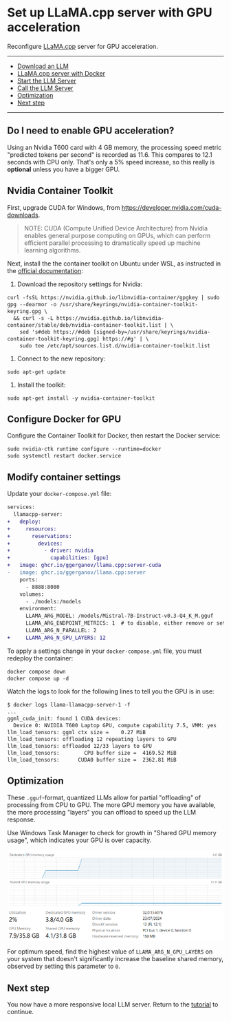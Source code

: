 # Set up LLaMA.cpp server with GPU acceleration

Reconfigure [LLaMA.cpp](https://lmstudio.ai/) server for GPU acceleration. 

---

- [Download an LLM](#download-an-llm)
- [LLaMA.cpp server with Docker](#llamacpp-server-with-docker)
- [Start the LLM Server](#start-the-llm-server)
- [Call the LLM Server](#call-the-llm-server)
- [Optimization](#optimization)
- [Next step](#next-step)

---

## Do I need to enable GPU acceleration?

Using an Nvidia T600 card with 4 GB memory, the processing speed metric "predicted tokens per second" is recorded as 11.6.  This compares to 12.1 seconds with CPU only.  That's only a 5% speed increase, so this really is **optional** unless you have a bigger GPU.

## Nvidia Container Toolkit

First, upgrade CUDA for Windows, from <https://developer.nvidia.com/cuda-downloads>.

> NOTE: CUDA (Compute Unified Device Architecture) from Nvidia enables general purpose computing on GPUs, which can perform efficient parallel processing to dramatically speed up machine learning algorithms.

Next, install the the container toolkit on Ubuntu under WSL, as instructed in the [official documentation](https://docs.nvidia.com/datacenter/cloud-native/container-toolkit/latest/install-guide.html):

1. Download the repository settings for Nvidia:
  ```
  curl -fsSL https://nvidia.github.io/libnvidia-container/gpgkey | sudo gpg --dearmor -o /usr/share/keyrings/nvidia-container-toolkit-keyring.gpg \
    && curl -s -L https://nvidia.github.io/libnvidia-container/stable/deb/nvidia-container-toolkit.list | \
      sed 's#deb https://#deb [signed-by=/usr/share/keyrings/nvidia-container-toolkit-keyring.gpg] https://#g' | \
      sudo tee /etc/apt/sources.list.d/nvidia-container-toolkit.list
  ```

1. Connect to the new repository:
  ```
  sudo apt-get update
  ```

1. Install the toolkit:
  ```
  sudo apt-get install -y nvidia-container-toolkit
  ```

## Configure Docker for GPU

Configure the Container Toolkit for Docker, then restart the Docker service:

```
sudo nvidia-ctk runtime configure --runtime=docker
sudo systemctl restart docker.service
```

## Modify container settings

Update your `docker-compose.yml` file:

```diff
services:
  llamacpp-server:
+   deploy:
+     resources:
+       reservations:
+         devices:
+           - driver: nvidia
+             capabilities: [gpu]
+   image: ghcr.io/ggerganov/llama.cpp:server-cuda
-   image: ghcr.io/ggerganov/llama.cpp:server
    ports:
      - 8888:8080
    volumes:
      - ./models:/models
    environment:
      LLAMA_ARG_MODEL: /models/Mistral-7B-Instruct-v0.3-Q4_K_M.gguf
      LLAMA_ARG_ENDPOINT_METRICS: 1  # to disable, either remove or set to 0
      LLAMA_ARG_N_PARALLEL: 2
+     LLAMA_ARG_N_GPU_LAYERS: 12
```

To apply a settings change in your `docker-compose.yml` file, you must redeploy the container:

```
docker compose down
docker compose up -d
```

Watch the logs to look for the following lines to tell you the GPU is in use:

```
$ docker logs llama-llamacpp-server-1 -f
...
ggml_cuda_init: found 1 CUDA devices:
  Device 0: NVIDIA T600 Laptop GPU, compute capability 7.5, VMM: yes
llm_load_tensors: ggml ctx size =    0.27 MiB
llm_load_tensors: offloading 12 repeating layers to GPU
llm_load_tensors: offloaded 12/33 layers to GPU
llm_load_tensors:        CPU buffer size =  4169.52 MiB
llm_load_tensors:      CUDA0 buffer size =  2362.81 MiB
```

## Optimization

These `.gguf`-format, quantized LLMs allow for partial "offloading" of processing from CPU to GPU.  The more GPU memory you have available, the more processing "layers" you can offload to speed up the LLM response.

Use Windows Task Manager to check for growth in "Shared GPU memory usage", which indicates your GPU is over capacity.

![shared-gpu-memory](figs/shared-gpu-memory.png)

For optimum speed, find the highest value of `LLAMA_ARG_N_GPU_LAYERS` on your system that doesn't significantly increase the baseline shared memory, observed by setting this parameter to `0`.

## Next step

You now have a more responsive local LLM server.  Return to the [tutorial](./PART_II.md#get-answers-from-your-documents) to continue.
